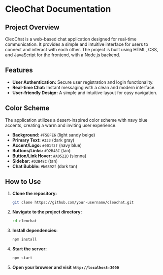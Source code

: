 # CleoChat Documentation

## Project Overview

CleoChat is a web-based chat application designed for real-time communication. It provides a simple and intuitive interface for users to connect and interact with each other. The project is built using HTML, CSS, and JavaScript for the frontend, with a Node.js backend.

## Features

*   **User Authentication:** Secure user registration and login functionality.
*   **Real-time Chat:** Instant messaging with a clean and modern interface.
*   **User-friendly Design:** A simple and intuitive layout for easy navigation.

## Color Scheme

The application utilizes a desert-inspired color scheme with navy blue accents, creating a warm and inviting user experience.

*   **Background:** `#F5EFE6` (light sandy beige)
*   **Primary Text:** `#333` (dark gray)
*   **Accent/Logo:** `#001f3f` (navy blue)
*   **Buttons/Links:** `#D2B48C` (tan)
*   **Button/Link Hover:** `#A0522D` (sienna)
*   **Sidebar:** `#D2B48C` (tan)
*   **Chat Bubble:** `#b6892f` (dark tan)

## How to Use

1.  **Clone the repository:**

    ```bash
    git clone https://github.com/your-username/cleochat.git
    ```

2.  **Navigate to the project directory:**

    ```bash
    cd cleochat
    ```

3.  **Install dependencies:**

    ```bash
    npm install
    ```

4.  **Start the server:**

    ```bash
    npm start
    ```

5.  **Open your browser and visit `http://localhost:3000`**
